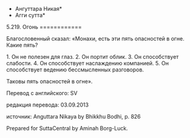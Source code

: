 * Ангуттара Никая*
* Агги сутта*

5\.219\. Огонь
\=\=\=\=\=\=\=\=\=\=\=\=

Благословенный сказал: «Монахи, есть эти пять опасностей в огне\. Какие пять?

1\. Он не полезен для глаз\.
2\. Он портит облик\.
3\. Он способствует слабости\.
4\. Он способствует наслаждению компанией\.
5\. Он способствует ведению бессмысленных разговоров\.

Таковы пять опасностей в огне»\.

Перевод с английского: SV

редакция перевода: 03\.09\.2013

источник: Anguttara Nikaya by Bhikkhu Bodhi, p\. 826

Prepared for SuttaCentral by Aminah Borg\-Luck\.